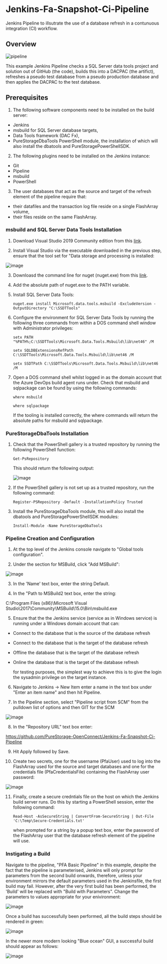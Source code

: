 # Jenkins-Fa-Snapshot-Ci-Pipeline
Jenkins Pipeline to illsutrate the use of a database refresh in a contunuous integration (CI) workflow.
## Overview

![pipeline](https://user-images.githubusercontent.com/15145995/53749355-1c7a2580-3e9f-11e9-83aa-7cacdae17bda.PNG)

This example Jenkins Pipeline checks a SQL Server data tools project and solution out of GitHub (the code), builds this into a DACPAC (the artifict), refreshes a pseudo test database from a pseudo production database and then applies the DACPAC to the test database.

## Prerequisites

1. The following software components need to be installed on the build server:
- Jenkins
- msbuild for SQL Server database targets,
- Data Tools framework (DAC Fx),
- PureStorageDbaTools PowerShell module, the installation of which will also install the dbatools and PureStoragePowerShellSDK.

2. The following plugins need to be installed on the Jenkins instance:
- Git 
- Pipeline
- msbuild 
- PowerShell

3. The user databases that act as the source and target of the refresh element of the pipeline require that:
 - their datafiles and the transaction log file reside on a single FlashArray volume,
 - their files reside on the same FlashArray.
    
 ### msbuild and SQL Server Data Tools Installation
 
 1. Download Visual Studio 2019 Community edition from this [link](https://visualstudio.microsoft.com/thank-you-downloading-visual-studio/?sku=Community&rel=16).
 
 2. Install Visual Studio via the executable downloaded in the previous step, ensure that the tool set for "Data storage and processing 
    is installed:
 
 ![image](https://user-images.githubusercontent.com/15145995/56358336-3b761200-61d6-11e9-85bd-2325e4c81137.png)

 3. Downloasd the command line for nuget (nuget.exe) from this [link](https://dist.nuget.org/win-x86-commandline/v4.7.0/nuget.exe).
 
 4. Add the absolute path of nuget.exe to the PATH variable.
 
 5. Install SQL Server Data Tools:
 
    `nuget.exe install Microsoft.data.tools.msbuild -ExcludeVersion -OutputDirectory "C:\SSDTTools"`
    
 6. Configure the environment for SQL Server Data Tools by running the following three commands from within a DOS command shell window 
    with Administrator privileges:

    `setx PATH "%PATH%;C:\SSDTTools\Microsoft.Data.Tools.Msbuild\lib\net46" /M`
    
    `setx SQLDBExtensionsRefPath C:\SSDTTools\Microsoft.Data.Tools.Msbuild\lib\net46 /M`
    
    `setx SSDTPath C:\SSDTTools\Microsoft.Data.Tools.Msbuild\lib\net46 /M`
    
 7. Open a DOS command shell whilst logged in as the domain account that the Azure DevOps build agent runs under. 
    Check that msbuild and sqlpackage can be found by using the following commands:

    `where msbuild`
    
    `where sqlpackage`
    
    If the tooling is installed correctly, the where commands will return the absolute paths for msbuild and sqlpackage.
 
 ### PureStorageDbaTools Installation
 
 1. Check that the PowerShell gallery is a trusted repository by running the following PowerShell function:

    `Get-PsRepository`
    
    This should return the following output:

    ![image](https://user-images.githubusercontent.com/15145995/52906043-2879ac80-323c-11e9-93b5-438acc7035c0.png)
    
 2. If the PowerShell gallery is not set up as a trusted repository, run the following command:

    `Register-PSRepository -Default -InstallationPolicy Trusted`
    
 3. Install the PureStorageDbaTools module, this will also install the dbatools and PureStoragePowerShellSDK modules:
 
    `Install-Module -Name PureStorageDbaTools`
 
 ### Pipeline Creation and Configuration
 
 1. At the top level of the Jenkins console navigate to "Global tools configuration".
 
 2. Under the section for MSBuild, click "Add MSBuild":

![image](https://user-images.githubusercontent.com/15145995/56358600-0a4a1180-61d7-11e9-98ce-37bbe63b0f65.png)

 3. In the 'Name' text box, enter the string Default.
 
 4. In the "Path to MSBuild2 text box, enter the string:

 C:\Program Files (x86)\Microsoft Visual Studio\2017\Community\MSBuild\15.0\Bin\msbuild.exe
 
 5. Ensure that the the Jenkins service (service as in Windows service) is running under a Windows domain account that can:

 - Connect to the database that is the source of the database refresh
 - Connect to the database that is the target of the database refresh
 - Offline the database that is the target of the database refresh
 -  Online the database that is the target of the database refresh
 
    for testing purposes, the simplest way to achieve this is to give the login the sysadmin privilege on the target instance.
 
 6. Navigate to Jenkins -> New Item enter a name in the text box under "Enter an item name" and then hit Pipeline.
 
 7. In the Pipeline section, select "Pipeline script from SCM" from the pulldown list of options and then GIT for the SCM 

![image](https://user-images.githubusercontent.com/15145995/56359212-d5d75500-61d8-11e9-87d1-b83bb2568ce6.png)

 8. In the "Repository URL" text box enter:

 https://github.com/PureStorage-OpenConnect/Jenkins-Fa-Snapshot-Ci-Pipeline
 
 9. Hit Apply followed by Save.
 
 10. Create two secrets, one for the username (PfaUser) used to log into the FlashArray used for the source and target databases and one 
     for the credentials file (PfaCredentialsFile) containing the FlashArray user password:
 
 ![image](https://user-images.githubusercontent.com/15145995/56360396-6ebb9f80-61dc-11e9-9c8a-8d6c25664a72.png)
 
 11. Finally, create a secure credntials file on the host on which the Jenkins build server runs. Do this by starting a PowerShell 
     session, enter the following command:

     `Read-Host -AsSecureString | ConvertFrom-SecureString | Out-File 'C:\Temp\Secure-Credentials.txt'`
     
     when prompted for a string by a popup text box, enter the password of the FlashArray user that the database refresh element
     of the pipeline will use.
 
 ### Instigating a Build 
 
 Navigate to the pipeline, "PFA Basic Pipeline" in this example, despite the fact that the pipeline is parameterised, Jenkins will
 only prompt for parameters from the second build onwards, therefore, unless your environment mirrors the default parameters used
 in the Jenkinsfile, the first build may fail. However, after the very first build has been performed, the 'Build' will be replaced with 
 "Build with Parameters". Change the parameters to values appropriate for your enivironment:

 ![image](https://user-images.githubusercontent.com/15145995/56361546-95c7a080-61df-11e9-9535-c6cfb8a1dc72.png)
 
 Once a build has successfully been performed, all the build steps should be rendered in green:
 
 ![image](https://user-images.githubusercontent.com/15145995/56361752-15556f80-61e0-11e9-9091-07d3ec881779.png)
 
 In the newer more modern looking "Blue ocean" GUI, a successful build should appear as follows:
 
 ![image](https://user-images.githubusercontent.com/15145995/56361930-81d06e80-61e0-11e9-953c-a5620cca4702.png)


 
 
 
 
 
 
 
